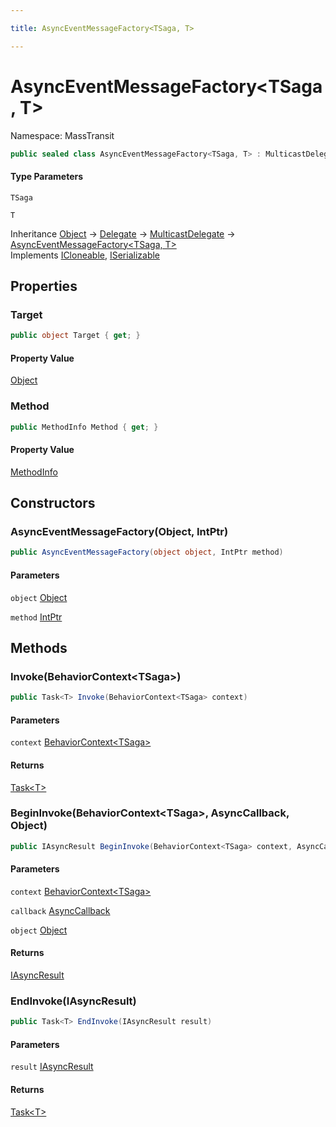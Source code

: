 ```yaml
---

title: AsyncEventMessageFactory<TSaga, T>

---
```


# AsyncEventMessageFactory\<TSaga, T\>

Namespace: MassTransit

```csharp
public sealed class AsyncEventMessageFactory<TSaga, T> : MulticastDelegate, ICloneable, ISerializable
```

#### Type Parameters

`TSaga`<br/>

`T`<br/>

Inheritance [Object](https://learn.microsoft.com/en-us/dotnet/api/system.object) → [Delegate](https://learn.microsoft.com/en-us/dotnet/api/system.delegate) → [MulticastDelegate](https://learn.microsoft.com/en-us/dotnet/api/system.multicastdelegate) → [AsyncEventMessageFactory\<TSaga, T\>](../masstransit/asynceventmessagefactory-2)<br/>
Implements [ICloneable](https://learn.microsoft.com/en-us/dotnet/api/system.icloneable), [ISerializable](https://learn.microsoft.com/en-us/dotnet/api/system.runtime.serialization.iserializable)

## Properties

### **Target**

```csharp
public object Target { get; }
```

#### Property Value

[Object](https://learn.microsoft.com/en-us/dotnet/api/system.object)<br/>

### **Method**

```csharp
public MethodInfo Method { get; }
```

#### Property Value

[MethodInfo](https://learn.microsoft.com/en-us/dotnet/api/system.reflection.methodinfo)<br/>

## Constructors

### **AsyncEventMessageFactory(Object, IntPtr)**

```csharp
public AsyncEventMessageFactory(object object, IntPtr method)
```

#### Parameters

`object` [Object](https://learn.microsoft.com/en-us/dotnet/api/system.object)<br/>

`method` [IntPtr](https://learn.microsoft.com/en-us/dotnet/api/system.intptr)<br/>

## Methods

### **Invoke(BehaviorContext\<TSaga\>)**

```csharp
public Task<T> Invoke(BehaviorContext<TSaga> context)
```

#### Parameters

`context` [BehaviorContext\<TSaga\>](../masstransit/behaviorcontext-1)<br/>

#### Returns

[Task\<T\>](https://learn.microsoft.com/en-us/dotnet/api/system.threading.tasks.task-1)<br/>

### **BeginInvoke(BehaviorContext\<TSaga\>, AsyncCallback, Object)**

```csharp
public IAsyncResult BeginInvoke(BehaviorContext<TSaga> context, AsyncCallback callback, object object)
```

#### Parameters

`context` [BehaviorContext\<TSaga\>](../masstransit/behaviorcontext-1)<br/>

`callback` [AsyncCallback](https://learn.microsoft.com/en-us/dotnet/api/system.asynccallback)<br/>

`object` [Object](https://learn.microsoft.com/en-us/dotnet/api/system.object)<br/>

#### Returns

[IAsyncResult](https://learn.microsoft.com/en-us/dotnet/api/system.iasyncresult)<br/>

### **EndInvoke(IAsyncResult)**

```csharp
public Task<T> EndInvoke(IAsyncResult result)
```

#### Parameters

`result` [IAsyncResult](https://learn.microsoft.com/en-us/dotnet/api/system.iasyncresult)<br/>

#### Returns

[Task\<T\>](https://learn.microsoft.com/en-us/dotnet/api/system.threading.tasks.task-1)<br/>
